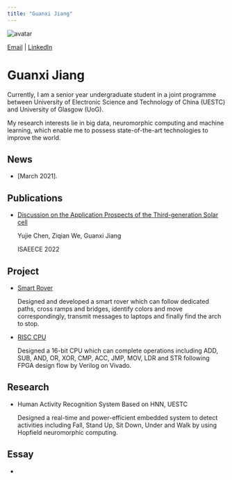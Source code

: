 ```yaml
---
title: "Guanxi Jiang"
---
```


![avatar](https://raw.github.com/guanxijiang/guanxijiang.github.io/main/gxj.jpg)

[Email](mailto:2429648J@student.gla.ac.uk) \| [LinkedIn](https://www.linkedin.com/in/GuanxiJiang/)

# Guanxi Jiang

Currently, I am a senior year undergraduate student in a joint programme between University of Electronic Science and Technology of China (UESTC) and University of Glasgow (UoG). 

My research interests lie in big data, neuromorphic computing and machine learning, which enable me to possess state-of-the-art technologies to improve the world.

## News
- [March 2021].

## Publications

- [Discussion on the Application Prospects of the Third-generation Solar cell](url)

  Yujie Chen, Ziqian We, Guanxi Jiang

  ISAEECE 2022

## Project
  
- [Smart Rover]() 

  Designed and developed a smart rover which can follow dedicated paths, cross ramps and bridges, identify colors and move correspondingly, transmit messages to laptops and finally find the arch to stop.
  
- [RISC CPU]() 

  Designed a 16-bit CPU which can complete operations including ADD, SUB, AND, OR, XOR, CMP, ACC, JMP, MOV, LDR and STR following FPGA design flow by Verilog on Vivado.


## Research

- Human Activity Recognition System Based on HNN, UESTC

  Designed a real-time and power-efficient embedded system to detect activities including Fall, Stand Up, Sit Down, Under and Walk by using Hopfield neuromorphic computing.
  

## Essay

- []()
